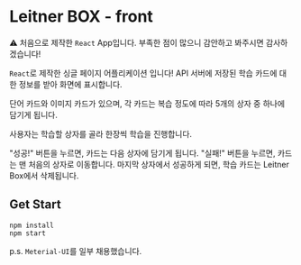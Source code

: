 # Leitner BOX - front

:warning: 처음으로 제작한 `React` App입니다. 부족한 점이 많으니 감안하고 봐주시면 감사하겠습니다!

`React`로 제작한 싱글 페이지 어플리케이션 입니다! API 서버에 저장된 학습 카드에 대한 정보를 받아 화면에 표시합니다. 

단어 카드와 이미지 카드가 있으며, 각 카드는 복습 정도에 따라 5개의 상자 중 하나에 담기게 됩니다.

사용자는 학습할 상자를 골라 한장씩 학습을 진행합니다.

"성공!" 버튼을 누르면, 카드는 다음 상자에 담기게 됩니다. "실패!" 버튼을 누르면, 카드는 맨 처음의 상자로 이동합니다. 마지막 상자에서 성공하게 되면, 학습 카드는 Leitner Box에서 삭제됩니다.

## Get Start
```
npm install
npm start
```

p.s. `Meterial-UI`를 일부 채용했습니다.